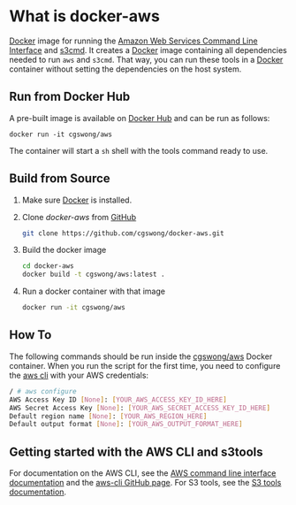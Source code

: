 What is docker-aws
==============
[Docker](https://docker.io) image for running the [Amazon Web Services Command Line Interface](http://aws.amazon.com/cli/) and [s3cmd](https://github.com/s3tools/s3cmd). It creates a [Docker](https://docker.io) image containing all dependencies needed to run `aws` and `s3cmd`. That way, you can run these tools in a [Docker](https://docker.io) container without setting the dependencies on the host system.


Run from Docker Hub
-------------------
A pre-built image is available on [Docker Hub](https://registry.hub.docker.com/u/cgswong/aws) and can be run as follows:

    docker run -it cgswong/aws

The container will start a `sh` shell with the tools command ready to use.


Build from Source
-----------------
1. Make sure [Docker](https://www.docker.com) is installed.

2. Clone _docker-aws_ from [GitHub](https://github.com/cgswong/docker-aws)

   ```sh
   git clone https://github.com/cgswong/docker-aws.git
   ```
3. Build the docker image

   ```sh
   cd docker-aws
   docker build -t cgswong/aws:latest .
   ```

4. Run a docker container with that image

   ```sh
   docker run -it cgswong/aws
   ```


How To
------
The following commands should be run inside the [cgswong/aws](https://github.com/cgswong/docker-aws) Docker container. When you run the script for the first time, you need to configure the [aws cli](http://aws.amazon.com/cli) with your AWS credentials:


```sh
/ # aws configure
AWS Access Key ID [None]: [YOUR_AWS_ACCESS_KEY_ID_HERE]
AWS Secret Access Key [None]: [YOUR_AWS_SECRET_ACCESS_KEY_ID_HERE]
Default region name [None]: [YOUR_AWS_REGION_HERE]
Default output format [None]: [YOUR_AWS_OUTPUT_FORMAT_HERE]
```


Getting started with the AWS CLI and s3tools
--------------------------------------------
For documentation on the AWS CLI, see the [AWS command line interface documentation](http://aws.amazon.com/documentation/cli/) and the [aws-cli GitHub page](https://github.com/aws/aws-cli). For S3 tools, see the [S3 tools documentation](http://s3tools.org/usage).